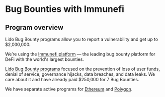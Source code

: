 # Bug Bounties with Immunefi

## Program overview

Lido Bug Bounty programs allow you to report a vulnerability and get up to $2,000,000.

We’re using the [Immunefi platform](https://immunefi.com) — the leading bug bounty platform for DeFi with the world's largest bounties.

[Lido Bug Bounty programs](https://lido.fi/bug-bounty) focused on the prevention of loss of user funds, denial of service, governance hijacks, data breaches, and data leaks. We care about it and have already paid $250,000 for 7 Bug Bounties.

We have separate active programs for [Ethereum](https://immunefi.com/bounty/lido/) and [Polygon](https://immunefi.com/bounty/lidoonpolygon/).
